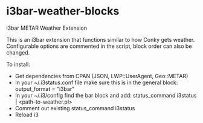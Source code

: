# i3bar-weather-blocks
i3bar METAR Weather Extension

This is an i3bar extension that functions similar to how Conky gets weather.  
Configurable options are commented in the script, block order can also be changed.

To install: 
- Get dependencies from CPAN (JSON, LWP::UserAgent, Geo::METAR)
- In your ~/.i3status.conf file make sure this is in the general block:
output_format = "i3bar"
- In your ~/.i3/config find the bar block and add:
status_command i3status | <path-to-weather.pl>
- Comment out existing status_command i3status
- Reload i3
